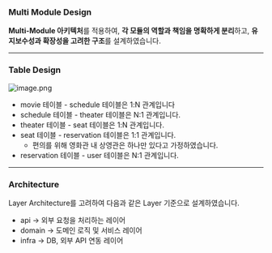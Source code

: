 ### Multi Module Design

**Multi-Module 아키텍처**를 적용하여, **각 모듈의 역할과 책임을 명확하게 분리**하고, **유지보수성과 확장성을 고려한 구조**를 설계하였습니다.

---

### Table Design

![image.png](attachment:4cbc7b96-8ed9-4949-9a8f-81d9e62806ad:image.png)

- movie 테이블 - schedule 테이블은 1:N 관계입니다
- schedule 테이블 - theater 테이블은 N:1 관계입니다.
- theater 테이블 - seat 테이블은 1:N 관계입니다.
- seat 테이블 - reservation 테이블은 1:1 관계입니다.
    - 편의를 위해 영화관 내 상영관은 하나만 있다고 가정하였습니다.
- reservation 테이블 - user 테이블은 N:1 관계입니다.

---

### Architecture

Layer Architecture를 고려하여 다음과 같은 Layer 기준으로 설계하였습니다.

- api → 외부 요청을 처리하는 레이어
- domain → 도메인 로직 및 서비스 레이어
- infra → DB, 외부 API 연동 레이어